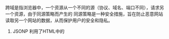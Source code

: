 跨域是指浏览器中，一个资源从一个不同的源（协议、域名、端口不同），请求另一个资源，由于同源策略而产生的
同源策略是一种安全措施，旨在防止恶意网站读取另一个网站的数据，从而保护用户的安全和隐私。

1. JSONP 利用了HTML中的<script> 中 标签src不会受跨域的限制，通过回调函数callback来获取数据，但是只支持GET 请求。  容易收到xss攻击
2. 使用WebSocket WebSocket用于双方随时通信，由HTTP请求发起，后面101 转换协议，不受同源策略限制

3.CORS（跨域资源共享）：这是最常用的解决方案之一。服务器可以通过设置特定的HTTP头部信息允许来自其他源的请求。例如，通过设置Access-Control-Allow-Origin头部为*或者具体的域名来允许跨域访问。
3. Node.js 中间件，拦截解析发出的请求，来处理跨域问题，引出洋葱模型，即中间件既可以对传入的请求进行预处理，也可以对传出的响应进行后处理，更方便地进行复杂的CORS配置，同时也减少了手动设置头部时可能出现的错误。
4.vite proxy 通过设置请求，需要提前配置，所有的请求为api，这样样就方面将所有的api的请求代理到同一个源，在开发环境使用